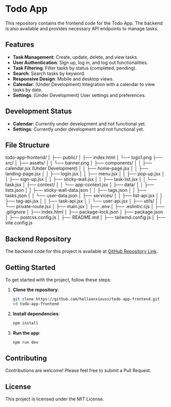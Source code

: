 # Todo App

This repository contains the frontend code for the Todo App. The backend is also available and provides necessary API endpoints to manage tasks.

## Features

- **Task Management**: Create, update, delete, and view tasks.
- **User Authentication**: Sign up, log in, and log out functionalities.
- **Task Filtering**: Filter tasks by status (completed, pending).
- **Search**: Search tasks by keyword.
- **Responsive Design**: Mobile and desktop views.
- **Calendar**: (Under Development) Integration with a calendar to view tasks by date.
- **Settings**: (Under Development) User settings and preferences.

## Development Status

- **Calendar**: Currently under development and not functional yet.
- **Settings**: Currently under development and not functional yet.

## File Structure

todo-app-frontend/
│
├── public/
│ ├── index.html
│ └── logo1.png
├── src/
│ ├── assets/
│ │ └── banner.png
│ ├── components/
│ │ ├── calendar.jsx (Under Development)
│ │ ├── home-page.jsx
│ │ ├── landing-page.jsx
│ │ ├── login.jsx
│ │ ├── menu.jsx
│ │ ├── pop-up.jsx
│ │ ├── sign-up.jsx
│ │ ├── sticky-wall.jsx
│ │ ├── task-list.jsx
│ │ └── task.jsx
│ ├── context/
│ │ └── app-context.jsx
│ ├── data/
│ │ ├── lists.json
│ │ ├── sticky-wall-data.json
│ │ ├── tags.json
│ │ ├── tasks.json
│ │ └── user-data.json
│ ├── services/
│ │ ├── list-api.jsx
│ │ ├── tag-api.jsx
│ │ ├── task-api.jsx
│ │ └── user-api.jsx
│ ├── utils/
│ │ └── private-route.jsx
│ ├── main.jsx
│ ├── .env
│ ├── .eslintrc.cjs
│ ├── .gitignore
│ ├── index.html
│ ├── package-lock.json
│ ├── package.json
│ ├── postcss.config.js
│ ├── README.md
│ ├── tailwind.config.js
│ ├── vite.config.js

## Backend Repository

The backend code for this project is available at [GitHub Repository Link](https://github.com/hellaanxiouss/todo-app-backend).

## Getting Started

To get started with the project, follow these steps:

1. **Clone the repository**:

   ```bash
   git clone https://github.com/hellaanxiouss/todo-app-frontend.git
   cd todo-app-frontend
   ```

2. **Install dependencies**:

   ```bash
   npm install
   ```

3. **Run the app**:
   ```bash
   npm run dev
   ```

## Contributing

Contributions are welcome! Please feel free to submit a Pull Request.

## License

This project is licensed under the MIT License.
